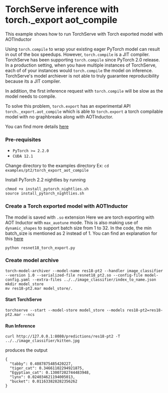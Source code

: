 # TorchServe inference with torch._export aot_compile

This example shows how to run TorchServe with Torch exported model with AOTInductor

Using `torch.compile` to wrap your existing eager PyTorch model can result in out of the box speedups. However, `torch.compile` is a JIT compiler. TorchServe has been supporting `torch.compile` since PyTorch 2.0 release. In a production setting, when you have multiple instances of TorchServe, each of of your instances would `torch.compile` the model on inference. TorchServe's model archiever is not able to truly guarantee reproducibility because its a JIT compiler.

In addition, the first inference request with `torch.compile` will be slow as the model needs to compile.

To solve this problem, `torch.export` has an experimental API `torch._export.aot_compile` which is able to `torch.export` a torch compilable model with no graphbreaks along with AOTInductor.

You can find more details [here](https://pytorch.org/docs/main/torch.compiler_aot_inductor.html)



### Pre-requisites

- `PyTorch >= 2.2.0`
- `CUDA 12.1`

Change directory to the examples directory
Ex:  `cd  examples/pt2/torch_export_aot_compile`

Install PyTorch 2.2 nightlies by running
```
chmod +x install_pytorch_nightlies.sh
source install_pytorch_nightlies.sh
```

### Create a Torch exported model with AOTInductor

The model is saved with `.so` extension
Here we are torch exporting with AOT Inductor with `max_auotune` mode.
This is also making use of `dynamic_shapes` to support batch size from 1 to 32.
In the code, the min batch_size is mentioned as 2 instead of 1. You can find an explanation for this [here](https://pytorch.org/docs/main/export.html#expressing-dynamism)

```
python resnet18_torch_export.py
```

### Create model archive

```
torch-model-archiver --model-name res18-pt2 --handler image_classifier --version 1.0 --serialized-file resnet18_pt2.so --config-file model-config.yaml --extra-files ../../image_classifier/index_to_name.json
mkdir model_store
mv res18-pt2.mar model_store/.
```

#### Start TorchServe
```
torchserve --start --model-store model_store --models res18-pt2=res18-pt2.mar --ncs
```

#### Run Inference

```
curl http://127.0.0.1:8080/predictions/res18-pt2 -T ../../image_classifier/kitten.jpg
```

produces the output

```
{
  "tabby": 0.4087875485420227,
  "tiger_cat": 0.34661102294921875,
  "Egyptian_cat": 0.13007202744483948,
  "lynx": 0.024034621194005013,
  "bucket": 0.011633828282356262
}
```

